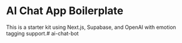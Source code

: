 # AI Chat App Boilerplate

This is a starter kit using Next.js, Supabase, and OpenAI with emotion tagging support.#   a i - c h a t - b o t  
 